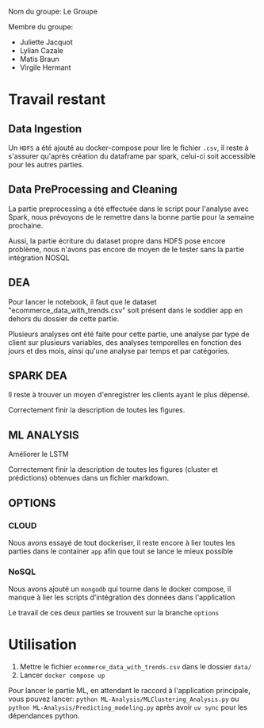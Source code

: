 Nom du groupe: Le Groupe

Membre du groupe:
- Juliette Jacquot
- Lylian Cazale
- Matis Braun
- Virgile Hermant

# Travail restant

## Data Ingestion

Un `HDFS` a été ajouté au docker-compose pour lire le fichier `.csv`, il reste à s'assurer qu'après création du dataframe par spark, celui-ci soit accessible pour les autres parties.

## Data PreProcessing and Cleaning

La partie preprocessing a été effectuée dans le script pour l'analyse avec Spark, nous prévoyons de le remettre dans la bonne partie pour la semaine prochaine.

Aussi, la partie écriture du dataset propre dans HDFS pose encore problème, nous n'avons pas encore de moyen de le tester sans la partie intégration NOSQL

## DEA
Pour lancer le notebook, il faut que le dataset "ecommerce_data_with_trends.csv" soit présent dans le soddier app en dehors du dossier de cette partie.

Plusieurs analyses ont été faite pour cette partie, une analyse par type de client sur plusieurs variables, des analyses temporelles en fonction des jours et des mois, ainsi qu'une analyse par temps et par catégories. 

## SPARK DEA

Il reste à trouver un moyen d'enregistrer les clients ayant le plus dépensé.

Correctement finir la description de toutes les figures.

## ML ANALYSIS

Améliorer le LSTM

Correctement finir la description de toutes les figures (cluster et prédictions) obtenues dans un fichier markdown.

## OPTIONS

### CLOUD

Nous avons essayé de tout dockeriser, il reste encore à lier toutes les parties dans le container `app` afin que tout se lance le mieux possible

### NoSQL

Nous avons ajouté un `mongodb` qui tourne dans le docker compose, il manque à lier les scripts d'intégration des données dans l'application

Le travail de ces deux parties se trouvent sur la branche `options`

# Utilisation

1. Mettre le fichier `ecommerce_data_with_trends.csv` dans le dossier `data/`
2. Lancer `docker compose up`

Pour lancer le partie ML, en attendant le raccord à l'application principale, vous pouvez lancer:
`python ML-Analysis/MLClustering_Analysis.py` ou `python ML-Analysis/Predicting_modeling.py` après avoir `uv sync` pour les dépendances python.
